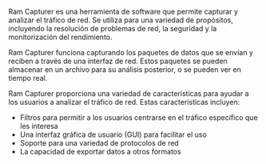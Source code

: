 Ram Capturer es una herramienta de software que permite capturar y analizar el tráfico de red. Se utiliza para una variedad de propósitos, incluyendo la resolución de problemas de red, la seguridad y la monitorización del rendimiento.

Ram Capturer funciona capturando los paquetes de datos que se envían y reciben a través de una interfaz de red. Estos paquetes se pueden almacenar en un archivo para su análisis posterior, o se pueden ver en tiempo real.

Ram Capturer proporciona una variedad de características para ayudar a los usuarios a analizar el tráfico de red. Estas características incluyen:

- Filtros para permitir a los usuarios centrarse en el tráfico específico que les interesa
- Una interfaz gráfica de usuario (GUI) para facilitar el uso
- Soporte para una variedad de protocolos de red
- La capacidad de exportar datos a otros formatos